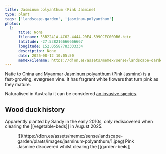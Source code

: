 ```yaml
---
title: Jasminum polyanthum (Pink Jasmine)
type: plant
tags: ['landscape-garden', 'jasminum-polyanthum']
photos:
  1:
      title: None
      filename: 63B2241A-4C62-4444-90E4-599CCEC00DB6.heic
      latitude: -27.538216666666667
      longitude: 152.05587783333334
      description: None
      date: 2025-08-12 10:05:50
      memexFilename: https://djon.es/assets/memex/sense/landscape-garden/plants/images/jasminum-polyanthum/1.jpeg
---
```


Natie to China and Myanmar [Jasminum polyanthum](https://en.wikipedia.org/wiki/Jasminum_polyanthum) (Pink Jasmine) is a fast-growing, evergreen vine. It has fragrant white flowers that turn pink as they mature. 

Naturalised in Australia it can be considered [an invasive species](https://weeds.dpi.nsw.gov.au/Weeds/Jasmine).

## Wood duck history

Apparently planted by Sandy in the early 2010s, only rediscovered when clearing the [[vegetable-beds]] in August 2025. 

<figure markdown>
![](https://djon.es/assets/memex/sense/landscape-garden/plants/images/jasminum-polyanthum/1.jpeg)
<caption>Pink Jasmine discovered whilst clearing the [[garden-beds]]</caption>
</figure>


[//begin]: # "Autogenerated link references for markdown compatibility"
[garden-beds]: ../garden-beds "Garden Beds"
[//end]: # "Autogenerated link references"